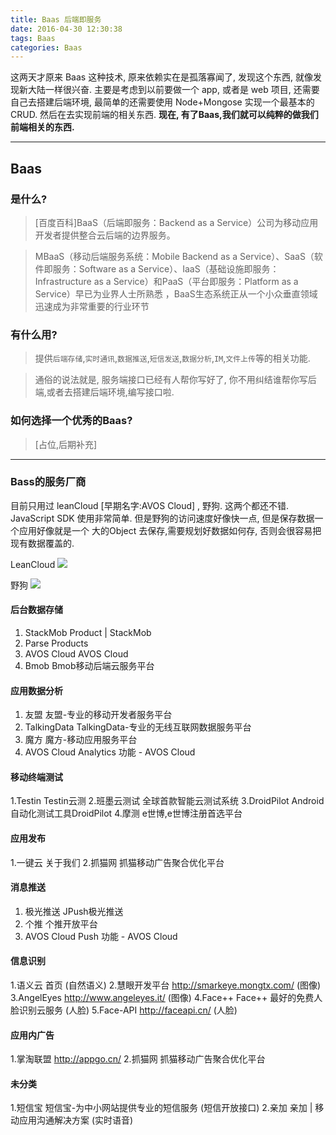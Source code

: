 ```yaml
---
title: Baas 后端即服务
date: 2016-04-30 12:30:38
tags: Baas 
categories: Baas
---
```

这两天才原来 Baas 这种技术, 原来依赖实在是孤落寡闻了, 发现这个东西, 就像发现新大陆一样很兴奋. 主要是考虑到以前要做一个 app, 或者是 web 项目, 还需要自己去搭建后端环境, 最简单的还需要使用 Node+Mongose 实现一个最基本的CRUD. 然后在去实现前端的相关东西. 
**现在, 有了Baas,我们就可以纯粹的做我们前端相关的东西.** 
<!--more-->
---

## Baas

### 是什么?
> [百度百科]BaaS（后端即服务：Backend as a Service）公司为移动应用开发者提供整合云后端的边界服务。

>MBaaS（移动后端服务系统：Mobile Backend as a Service）、SaaS（软件即服务：Software as a Service）、IaaS（基础设施即服务：Infrastructure as a Service）和PaaS（平台即服务：Platform as a Service）早已为业界人士所熟悉 ，BaaS生态系统正从一个小众垂直领域迅速成为非常重要的行业环节

### 有什么用?
> 提供`后端存储`,`实时通讯`,`数据推送`,`短信发送`,`数据分析`,`IM`,`文件上传`等的相关功能.

> 通俗的说法就是, 服务端接口已经有人帮你写好了, 你不用纠结谁帮你写后端,或者去搭建后端环境,编写接口啦.

### 如何选择一个优秀的Baas?
> [占位,后期补充]




---
### Bass的服务厂商

目前只用过 leanCloud [早期名字:AVOS Cloud] , 野狗. 这两个都还不错. JavaScript SDK 使用非常简单. 但是野狗的访问速度好像快一点, 但是保存数据一个应用好像就是一个 大的Object 去保存,需要规划好数据如何存, 否则会很容易把现有数据覆盖的.

LeanCloud
![](/uploads/QQ20160430-0%E5%89%AF%E6%9C%AC.png)

野狗
![](/uploads/QQ20160430-1.png)

#### 后台数据存储
1. StackMob Product | StackMob
2. Parse Products
3. AVOS Cloud AVOS Cloud 
4. Bmob Bmob移动后端云服务平台

#### 应用数据分析
1. 友盟 友盟-专业的移动开发者服务平台
2. TalkingData TalkingData-专业的无线互联网数据服务平台
3. 魔方 魔方-移动应用服务平台
4. AVOS Cloud Analytics 功能 - AVOS Cloud

#### 移动终端测试
1.Testin Testin云测
2.班墨云测试 全球首款智能云测试系统
3.DroidPilot Android自动化测试工具DroidPilot
4.摩测 e世博,e世博注册首选平台

#### 应用发布
1.一键云 关于我们
2.抓猫网 抓猫移动广告聚合优化平台

#### 消息推送
1. 极光推送 JPush极光推送
2. 个推 个推开放平台
3. AVOS Cloud Push 功能 - AVOS Cloud

#### 信息识别
1.语义云 首页 (自然语义)
2.慧眼开发平台 http://smarkeye.mongtx.com/ (图像)
3.AngelEyes http://www.angeleyes.it/ (图像)
4.Face++ Face++ 最好的免费人脸识别云服务 (人脸)
5.Face-API http://faceapi.cn/ (人脸)

#### 应用内广告
1.掌淘联盟 http://appgo.cn/
2.抓猫网 抓猫移动广告聚合优化平台

#### 未分类
1.短信宝 短信宝-为中小网站提供专业的短信服务 (短信开放接口)
2.亲加 亲加 | 移动应用沟通解决方案 (实时语音)